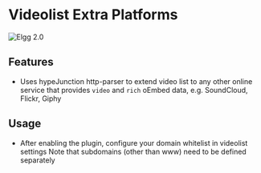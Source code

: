 Videolist Extra Platforms
=========================
![Elgg 2.0](https://img.shields.io/badge/Elgg-2.0.x-orange.svg?style=flat-square)

## Features

 * Uses hypeJunction http-parser to extend video list to any other online service that
provides `video` and `rich` oEmbed data, e.g. SoundCloud, Flickr, Giphy

## Usage

 * After enabling the plugin, configure your domain whitelist in videolist settings
Note that subdomains (other than www) need to be defined separately